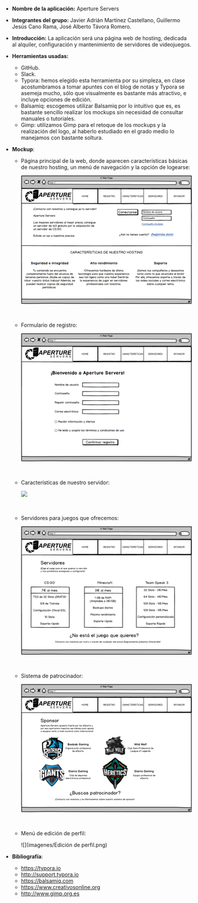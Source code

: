 

- **Nombre de la aplicación:** Aperture Servers

- **Integrantes del grupo:** Javier Adrián Martínez Castellano, Guillermo Jesús Cano Rama, José Alberto Távora Romero.

- **Introducción:** La aplicación será una página web de hosting, dedicada al alquiler, configuración y mantenimiento de servidores de videojuegos.

- **Herramientas usadas:** 

  - GitHub.
  - Slack.
  - Typora: hemos elegido esta herramienta por su simpleza, en clase acostumbramos a tomar apuntes con el blog de notas y Typora se asemeja mucho, sólo que visualmente es bastante más atractivo, e incluye opciones de edición.
  - Balsamiq: escogemos utilizar Balsamiq por lo intuitivo que es, es bastante sencillo realizar los mockups sin necesidad de consultar manuales o tutoriales.
  - Gimp: utilizamos Gimp para el retoque de los mockups y la realización del logo, al haberlo estudiado en el grado medio lo manejamos con bastante soltura.

- **Mockup**: 

  - Página principal de la web, donde aparecen características básicas de nuestro hosting, un menú de navegación y la opción de logearse:

    ![](imagenes/Home.png)

  ​

  - Formulario de registro:

    ![](imagenes/Registro.png)

  ​

  - Características de nuestro servidor:

    ![](imagenes/Características.png)

    ​

  - Servidores para juegos que ofrecemos:

    ![](imagenes/Servidores.png)

    ​

  - Sistema de patrocinador:

    ![](imagenes/Sponsor.png)

    ​

  - Menú de edición de perfil:

    ![](imagenes/Edición de perfil.png)

- **Bibliografía**:

  - https://typora.io
  - http://support.typora.io
  - https://balsamiq.com
  - https://www.creativosonline.org
  - http://www.gimp.org.es

